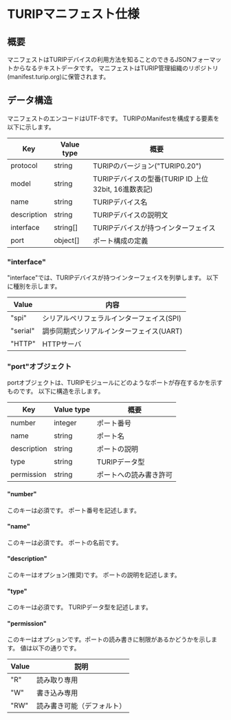 # TURIPマニフェスト仕様

## 概要

マニフェストはTURIPデバイスの利用方法を知ることのできるJSONフォーマットからなるテキストデータです。
マニフェストはTURIP管理組織のリポジトリ(manifest.turip.org)に保管されます。

## データ構造

マニフェストのエンコードはUTF-8です。
TURIPのManifestを構成する要素を以下に示します。

Key         | Value type | 概要
------------|------------|------------------------------------
protocol    | string     | TURIPのバージョン("TURIP0.20")
model       | string     | TURIPデバイスの型番(TURIP ID 上位32bit, 16進数表記)
name        | string     | TURIPデバイス名
description | string     | TURIPデバイスの説明文
interface   | string[]   | TURIPデバイスが持つインターフェイス
port        | object[]   | ポート構成の定義

### "interface"

"interface"では、TURIPデバイスが持つインターフェイスを列挙します。
以下に種別を示します。

Value    | 内容
---------|------------------------------------------
"spi"    | シリアルペリフェラルインターフェイス(SPI)
"serial" | 調歩同期式シリアルインターフェイス(UART)
"HTTP"   | HTTPサーバ

### "port"オブジェクト

portオブジェクトは、TURIPモジュールにどのようなポートが存在するかを示すものです。
以下に構造を示します。

Key         | Value type | 概要
------------|------------|-----------------------------
number      | integer    | ポート番号
name        | string     | ポート名
description | string     | ポートの説明
type        | string     | TURIPデータ型
permission  | string     | ポートへの読み書き許可


#### "number"

このキーは必須です。
ポート番号を記述します。

#### "name"

このキーは必須です。
ポートの名前です。

#### "description"

このキーはオプション(推奨)です。
ポートの説明を記述します。

#### "type"

このキーは必須です。
TURIPデータ型を記述します。

#### "permission"

このキーはオプションです。ポートの読み書きに制限があるかどうかを示します。
値は以下の通りです。

Value | 説明
------|-------------
"R"  | 読み取り専用
"W"  | 書き込み専用
"RW"  | 読み書き可能（デフォルト）
